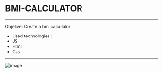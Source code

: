 ﻿# BMI-CALCULATOR
 ________________________________________________
Objetive: Create a bmi calculator
* Used technologies :
* JS
* Html
* Css
 ------------------------------------------------
 ![image](https://github.com/LeonardoGuidorizzi/bmi-calculator/assets/98404463/91dd179b-b0d3-49e2-977c-9c20f013b58c=100x100)

  
